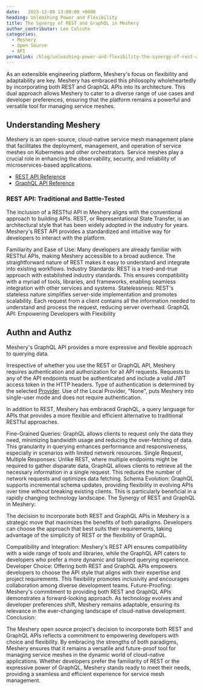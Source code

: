 ```yaml
---
date:   2023-12-08 13:00:00 +0000
heading: Unleashing Power and Flexibility
title: The Synergy of REST and GraphQL in Meshery
author_contributor: Lee Calcote
categories:
  - Meshery
  - Open Source
  - API
permalink: /blog/unleashing-power-and-flexibility-the-synergy-of-rest-and-graphql-in-meshery
---
```




As an extensible engineering platform, Meshery's focus on flexibility and adaptability are key. Meshery has embraced this philosophy wholeheartedly by incorporating both REST and GraphQL APIs into its architecture. This dual approach allows Meshery to cater to a diverse range of use cases and developer preferences, ensuring that the platform remains a powerful and versatile tool for managing service meshes.

## Understanding Meshery

Meshery is an open-source, cloud-native service mesh management plane that facilitates the deployment, management, and operation of service meshes on Kubernetes and other orchestrators. Service meshes play a crucial role in enhancing the observability, security, and reliability of microservices-based applications.

- [REST API Reference](https://docs.meshery.io/reference/rest-apis)
- [GraphQL API Reference](https://docs.meshery.io/reference/graphql-apis)

### REST API: Traditional and Battle-Tested

The inclusion of a RESTful API in Meshery aligns with the conventional approach to building APIs. REST, or Representational State Transfer, is an architectural style that has been widely adopted in the industry for years. Meshery's REST API provides a standardized and intuitive way for developers to interact with the platform.

Familiarity and Ease of Use: Many developers are already familiar with RESTful APIs, making Meshery accessible to a broad audience. The straightforward nature of REST makes it easy to understand and integrate into existing workflows.
Industry Standards: REST is a tried-and-true approach with established industry standards. This ensures compatibility with a myriad of tools, libraries, and frameworks, enabling seamless integration with other services and systems.
Statelessness: REST's stateless nature simplifies server-side implementation and promotes scalability. Each request from a client contains all the information needed to understand and process the request, reducing server overhead.
GraphQL API: Empowering Developers with Flexibility

## Authn and Authz

Meshery's GraphQL API provides a more expressive and flexible approach to querying data.

Irrespective of whether you use the REST or GraphQL API, Meshery requires authentication and authorization for all API requests. Requests to any of the API endpoints must be authenticated and include a valid JWT access token in the HTTP headers. Type of authentication is determined by the selected [Provider](https://docs.meshery.io/extensibility/providers). Use of the Local Provider, "None", puts Meshery into single-user mode and does not require authentication.

In addition to REST, Meshery has embraced GraphQL, a query language for APIs that provides a more flexible and efficient alternative to traditional RESTful approaches.

Fine-Grained Queries: GraphQL allows clients to request only the data they need, minimizing bandwidth usage and reducing the over-fetching of data. This granularity in querying enhances performance and responsiveness, especially in scenarios with limited network resources.
Single Request, Multiple Responses: Unlike REST, where multiple endpoints might be required to gather disparate data, GraphQL allows clients to retrieve all the necessary information in a single request. This reduces the number of network requests and optimizes data fetching.
Schema Evolution: GraphQL supports incremental schema updates, providing flexibility in evolving APIs over time without breaking existing clients. This is particularly beneficial in a rapidly changing technology landscape.
The Synergy of REST and GraphQL in Meshery:

The decision to incorporate both REST and GraphQL APIs in Meshery is a strategic move that maximizes the benefits of both paradigms. Developers can choose the approach that best suits their requirements, taking advantage of the simplicity of REST or the flexibility of GraphQL.

Compatibility and Integration: Meshery's REST API ensures compatibility with a wide range of tools and libraries, while the GraphQL API caters to developers who prefer a more dynamic and tailored querying experience.
Developer Choice: Offering both REST and GraphQL APIs empowers developers to choose the API style that aligns with their expertise and project requirements. This flexibility promotes inclusivity and encourages collaboration among diverse development teams.
Future-Proofing: Meshery's commitment to providing both REST and GraphQL APIs demonstrates a forward-looking approach. As technology evolves and developer preferences shift, Meshery remains adaptable, ensuring its relevance in the ever-changing landscape of cloud-native development.
Conclusion:

The Meshery open source project's decision to incorporate both REST and GraphQL APIs reflects a commitment to empowering developers with choice and flexibility. By embracing the strengths of both paradigms, Meshery ensures that it remains a versatile and future-proof tool for managing service meshes in the dynamic world of cloud-native applications. Whether developers prefer the familiarity of REST or the expressive power of GraphQL, Meshery stands ready to meet their needs, providing a seamless and efficient experience for service mesh management.

